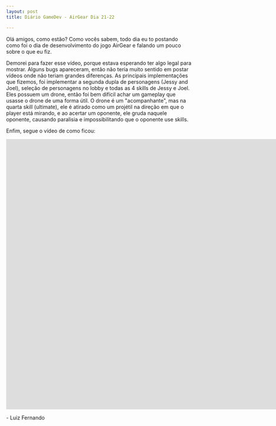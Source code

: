 ```yaml
---
layout: post
title: Diário GameDev - AirGear Dia 21-22

---
```


Olá amigos, como estão? Como vocês sabem, todo dia eu to postando como foi o dia de desenvolvimento do jogo AirGear e falando um pouco sobre o que eu fiz.

Demorei para fazer esse vídeo, porque estava esperando ter algo legal para mostrar. Alguns bugs apareceram, então não teria muito sentido em postar vídeos onde não teriam grandes diferenças. As principais implementações que fizemos, foi implementar a segunda dupla de personagens (Jessy and Joel), seleção de personagens no lobby e todas as 4 skills de Jessy e Joel. Eles possuem um drone, então foi bem difícil achar um gameplay que usasse o drone de uma forma útil. O drone é um "acompanhante", mas na quarta skill (ultimate), ele é atirado como um projétil na direção em que o player está mirando, e ao acertar um oponente, ele gruda naquele oponente, causando paralisia e impossibilitando que o oponente use skills. 

Enfim, segue o vídeo de como ficou:

<div class="videoWrapper">
  <iframe width="1663" height="734" src="https://www.youtube.com/embed/glbR2Cp90kg" frameborder="0" allow="autoplay; encrypted-media" allowfullscreen></iframe>
</div>

<p class= "message"> - Luiz Fernando </p>